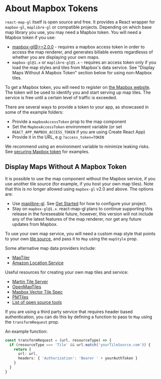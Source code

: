 # About Mapbox Tokens

`react-map-gl` itself is open source and free. It provides a React wrapper for `mapbox-gl`, `maplibre-gl` or compatible projects.
Depending on which base map library you use, you may need a Mapbox token. You will need a Mapbox token if you use:

-  [mapbox-gl@>=2.0.0](https://github.com/mapbox/mapbox-gl-js/releases/tag/v2.0.0) - requires a mapbox access token in order to access the map renderer, and generates billable events regardlesss of whether you are displaying your own maps.
-  `mapbox-gl@1.x` or `maplibre-gl@1.x` - requires an access token only if you load the map styles and tiles from Mapbox's data service. See "Display Maps Without A Mapbox Token" section below for using non-Mapbox tiles.

To get a Mapbox token, you will need to register on [the Mapbox website](https://www.mapbox.com). The token will be used to identify you and start serving up map tiles. The service is free until a certain level of traffic is exceeded.

There are several ways to provide a token to your app, as showcased in some of the example folders:

* Provide a `mapboxAccessToken` prop to the map component
* Set the `MapboxAccessToken` environment variable (or set `REACT_APP_MAPBOX_ACCESS_TOKEN` if you are using Create React App)
* Provide it in the URL, e.g `?access_token=TOKEN`

We recommend using an environment variable to minimize leaking risks. See [securing Mapbox token](./tips-and-tricks.md#securing-mapbox-token) for examples.

## Display Maps Without A Mapbox Token

It is possible to use the map component without the Mapbox service, if you use another tile source (for example, if you host your own map tiles). Note that this is no longer allowed using `mapbox-gl` v2.0 and above. The options are:

- Use [maplibre-gl](https://maplibre.org/maplibre-gl-js-docs/api/). See [Get Started](./get-started.md) for how to configure your project.
- Stay on `mapbox-gl@1.x`. react-map-gl plans to continue supporting this release in the foreseeable future, however, this version will not include any of the latest features of the map renderer, nor get any future updates from Mapbox.

To use your own map service, you will need a custom map style that points to your own [tile source](https://maplibre.org/maplibre-style-spec/sources/), and pass it to `Map` using the `mapStyle` prop.

Some alternative map data providers include:

- [MapTiler](https://www.maptiler.com)
- [Amazon Location Service](https://docs.aws.amazon.com/location/latest/developerguide/map-concepts.html)

Useful resources for creating your own map tiles and service:

- [Martin Tile Server](https://maplibre.org/martin/introduction.html)
- [OpenMapTiles](https://openmaptiles.org)
- [Mapbox Vector Tile Spec](https://github.com/mapbox/vector-tile-spec)
- [PMTiles](https://github.com/protomaps/PMTiles)
- [List of open source tools](https://github.com/mapbox/awesome-vector-tiles)

If you are using a third party service that requires header based authentication, you can do this by defining a function to pass to `Map` using the `transformRequest` prop.

An example function:

```ts
const transformRequest = (url, resourceType) => {
  if (resourceType === 'Tile' && url.match('yourTileSource.com')) {
    return {
      url: url,
      headers: { 'Authorization': 'Bearer ' + yourAuthToken }
    }
  }
}
```
